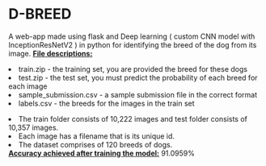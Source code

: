 # D-BREED
A web-app made using flask and Deep learning ( custom CNN model with InceptionResNetV2 ) in python for identifying the breed of the dog from its image.
<ins><b>File descriptions:</b></ins>
                        <li> train.zip - the training set, you are provided the breed for these dogs</li>
                        <li> test.zip - the test set, you must predict the probability of each breed for each image </li>
                        <li> sample_submission.csv - a sample submission file in the correct format </li>
                        <li> labels.csv - the breeds for the images in the train set </li>
<li> The train folder consists of 10,222 images and test folder consists of 10,357 images.</li>
<li> Each image has a filename that is its unique id. </li>
<li> The dataset comprises of 120 breeds of dogs. </li>
<ins><b>Accuracy achieved after training the model:</b></ins>  91.0959%
